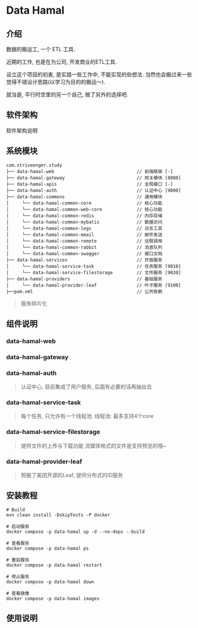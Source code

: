 # Data Hamal

## 介绍

数据的搬运工, 一个 ETL 工具.

近期的工作, 也是在为公司, 开发商业的ETL工具. 

设立这个项目的初衷, 是实践一些工作中, 不能实现的些想法. 当然也会搬过来一些觉得不错设计思路(以学习为目的的搬运～). 

就当是, 平行时空里的另一个自己, 做了另外的选择吧.

## 软件架构

软件架构说明

## 系统模块

~~~
com.striveonger.study
├── data-hamal-web                               // 前端框架 [-]
├── data-hamal-gateway                           // 网关模块 [8080]
├── data-hamal-apis                              // 全局接口 [-]
├── data-hamal-auth                              // 认证中心 [9000]
├── data-hamal-commons                           // 通用模块
│     └── data-hamal-common-core                 // 核心功能
│     └── data-hamal-common-web-core             // 核心功能
│     └── data-hamal-common-redis                // 内存存储
│     └── data-hamal-common-mybatis              // 数据访问
│     └── data-hamal-common-logs                 // 日志工具
│     └── data-hamal-common-email                // 邮件发送
│     └── data-hamal-common-remote               // 远程调用
│     └── data-hamal-common-rabbit               // 消息队列
│     └── data-hamal-common-swagger              // 接口文档
├── data-hamal-services                          // 开放服务
│     └── data-hamal-service-task                // 任务服务 [9010]
│     └── data-hamal-service-filestorage         // 文件服务 [9020]
├── data-hamal-providers                         // 基础服务
│     └── data-hamal-provider-leaf               // 叶子服务 [9100]
├──pom.xml                                       // 公共依赖
~~~

>   服务碎片化

## 组件说明

### data-hamal-web

### data-hamal-gateway


### data-hamal-auth
> 认证中心, 目前集成了用户服务, 后面有必要的话再抽出去


### data-hamal-service-task
>   每个任务, 只允许有一个线程池.
>   线程池: 最多支持4个core

### data-hamal-service-filestorage
>   提供文件的上传与下载功能
>   流媒体格式的文件是支持预览的哦~

### data-hamal-provider-leaf
> 照搬了美团开源的Leaf, 提供分布式的ID服务

## 安装教程

```shell
# Build 
mvn clean install -DskipTests -P docker

# 启动服务
docker compose -p data-hamal up -d --no-deps --build

# 查看服务
docker compose -p data-hamal ps

# 重启服务
docker compose -p data-hamal restart

# 停止服务
docker compose -p data-hamal down

# 查看镜像
docker compose -p data-hamal images

```

## 使用说明
